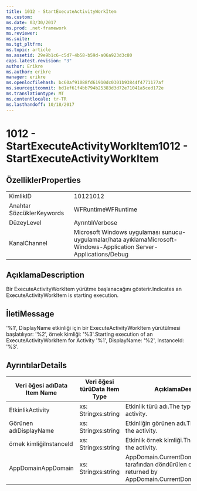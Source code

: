 ```yaml
---
title: 1012 - StartExecuteActivityWorkItem
ms.custom: 
ms.date: 03/30/2017
ms.prod: .net-framework
ms.reviewer: 
ms.suite: 
ms.tgt_pltfrm: 
ms.topic: article
ms.assetid: 29e9b1c6-c5d7-4b58-b59d-a06a923d3c80
caps.latest.revision: "3"
author: Erikre
ms.author: erikre
manager: erikre
ms.openlocfilehash: bc60af91088fd61910dc0301b93844f4771177af
ms.sourcegitcommit: bd1ef61f4bb794b25383d3d72e71041a5ced172e
ms.translationtype: MT
ms.contentlocale: tr-TR
ms.lasthandoff: 10/18/2017
---
```

# <a name="1012---startexecuteactivityworkitem"></a><span data-ttu-id="73339-102">1012 - StartExecuteActivityWorkItem</span><span class="sxs-lookup"><span data-stu-id="73339-102">1012 - StartExecuteActivityWorkItem</span></span>
## <a name="properties"></a><span data-ttu-id="73339-103">Özellikler</span><span class="sxs-lookup"><span data-stu-id="73339-103">Properties</span></span>  
  
|||  
|-|-|  
|<span data-ttu-id="73339-104">Kimlik</span><span class="sxs-lookup"><span data-stu-id="73339-104">ID</span></span>|<span data-ttu-id="73339-105">1012</span><span class="sxs-lookup"><span data-stu-id="73339-105">1012</span></span>|  
|<span data-ttu-id="73339-106">Anahtar Sözcükler</span><span class="sxs-lookup"><span data-stu-id="73339-106">Keywords</span></span>|<span data-ttu-id="73339-107">WFRuntime</span><span class="sxs-lookup"><span data-stu-id="73339-107">WFRuntime</span></span>|  
|<span data-ttu-id="73339-108">Düzey</span><span class="sxs-lookup"><span data-stu-id="73339-108">Level</span></span>|<span data-ttu-id="73339-109">Ayrıntılı</span><span class="sxs-lookup"><span data-stu-id="73339-109">Verbose</span></span>|  
|<span data-ttu-id="73339-110">Kanal</span><span class="sxs-lookup"><span data-stu-id="73339-110">Channel</span></span>|<span data-ttu-id="73339-111">Microsoft Windows uygulaması sunucu-uygulamalar/hata ayıklama</span><span class="sxs-lookup"><span data-stu-id="73339-111">Microsoft-Windows-Application Server-Applications/Debug</span></span>|  
  
## <a name="description"></a><span data-ttu-id="73339-112">Açıklama</span><span class="sxs-lookup"><span data-stu-id="73339-112">Description</span></span>  
 <span data-ttu-id="73339-113">Bir ExecuteActivityWorkItem yürütme başlanacağını gösterir.</span><span class="sxs-lookup"><span data-stu-id="73339-113">Indicates an ExecuteActivityWorkItem is starting execution.</span></span>  
  
## <a name="message"></a><span data-ttu-id="73339-114">İleti</span><span class="sxs-lookup"><span data-stu-id="73339-114">Message</span></span>  
 <span data-ttu-id="73339-115">'%1', DisplayName etkinliği için bir ExecuteActivityWorkItem yürütülmesi başlatılıyor: '%2', örnek kimliği: '%3'.</span><span class="sxs-lookup"><span data-stu-id="73339-115">Starting execution of an ExecuteActivityWorkItem for Activity '%1', DisplayName: '%2', InstanceId: '%3'.</span></span>  
  
## <a name="details"></a><span data-ttu-id="73339-116">Ayrıntılar</span><span class="sxs-lookup"><span data-stu-id="73339-116">Details</span></span>  
  
|<span data-ttu-id="73339-117">Veri öğesi adı</span><span class="sxs-lookup"><span data-stu-id="73339-117">Data Item Name</span></span>|<span data-ttu-id="73339-118">Veri öğesi türü</span><span class="sxs-lookup"><span data-stu-id="73339-118">Data Item Type</span></span>|<span data-ttu-id="73339-119">Açıklama</span><span class="sxs-lookup"><span data-stu-id="73339-119">Description</span></span>|  
|--------------------|--------------------|-----------------|  
|<span data-ttu-id="73339-120">Etkinlik</span><span class="sxs-lookup"><span data-stu-id="73339-120">Activity</span></span>|<span data-ttu-id="73339-121">xs: String</span><span class="sxs-lookup"><span data-stu-id="73339-121">xs:string</span></span>|<span data-ttu-id="73339-122">Etkinlik türü adı.</span><span class="sxs-lookup"><span data-stu-id="73339-122">The type name of the activity.</span></span>|  
|<span data-ttu-id="73339-123">Görünen adı</span><span class="sxs-lookup"><span data-stu-id="73339-123">DisplayName</span></span>|<span data-ttu-id="73339-124">xs: String</span><span class="sxs-lookup"><span data-stu-id="73339-124">xs:string</span></span>|<span data-ttu-id="73339-125">Etkinliğin görünen adı.</span><span class="sxs-lookup"><span data-stu-id="73339-125">The display name of the activity.</span></span>|  
|<span data-ttu-id="73339-126">örnek kimliği</span><span class="sxs-lookup"><span data-stu-id="73339-126">InstanceId</span></span>|<span data-ttu-id="73339-127">xs: String</span><span class="sxs-lookup"><span data-stu-id="73339-127">xs:string</span></span>|<span data-ttu-id="73339-128">Etkinlik örnek kimliği.</span><span class="sxs-lookup"><span data-stu-id="73339-128">The instance id of the activity.</span></span>|  
|<span data-ttu-id="73339-129">AppDomain</span><span class="sxs-lookup"><span data-stu-id="73339-129">AppDomain</span></span>|<span data-ttu-id="73339-130">xs: String</span><span class="sxs-lookup"><span data-stu-id="73339-130">xs:string</span></span>|<span data-ttu-id="73339-131">AppDomain.CurrentDomain.FriendlyName tarafından döndürülen dize.</span><span class="sxs-lookup"><span data-stu-id="73339-131">The string returned by AppDomain.CurrentDomain.FriendlyName.</span></span>|
